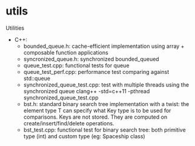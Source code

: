 # utils
Utilities
* C++:
  - bounded_queue.h: cache-efficient implementation using array + composable function applications
  - syncronized_queue.h: synchronized bounded_queued
  - queue_test.cpp: functional tests for queue
  - queue_test_perf.cpp: performance test comparing against std::queue
  - synchronized_queue_test.cpp: test with multiple threads using the synchronized queue
    clang++ -std=c++11 -pthread synchronized_queue_test.cpp
  - bst.h: standard binary search tree implementation with a twist: the element type T can specify
    what Key type is to be used for comparisons. Keys are not stored. They are computed on
    create/insert/find/delete operations.
  - bst_test.cpp: functional test for binary search tree: both primitive type (int) and custom type (eg: Spaceship class)
